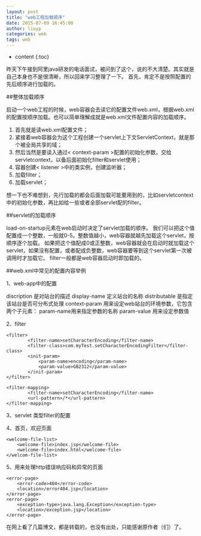 ```yaml
---
layout: post
title: "web工程加载顺序"
date: 2015-07-09 16:45:00
author: liuyp
categories: web
tags: web
---
```


* content
{:toc}

昨天下午接到阿里java研发的电话面试，被问到了这个，说的不大清楚。其实就是自己本身也不是很清晰，所以回来学习整理了一下。
首先，肯定不是按照配置的先后顺序进行加载的。

##整体加载顺序

启动一个web工程的时候，web容器会去读它的配置文件web.xml，根据web.xml的配置按顺序加载。也可以简单理解成就是web.xml文件配置内容的加载顺序。





 1. 首先就是读web.xml配置文件；
 2. 紧接着web容器会为这个工程创建一个servlet上下文ServletContext，就是那个被全局共享的域；
 3. 然后当然是要读入通过< context-param >配置的初始化参数，交给servletcontext，以备后面初始化filter和servlet使用；
 4. 容器创建< listener >中的类实例，创建监听器；
 5. 加载filter；
 6. 加载servlet；

想一下也不难想到，先行加载的都会后面加载可能要用到的，比如servletcontext中的初始化参数，再比如给一些或者全部servlet配的filter。

##servlet的加载顺序

load-on-startup元素在web启动时决定了servlet加载的顺序。
我们可以把这个值配置成一个整数，一般就0-5。整数值越小，web容器就越先加载这个servlet，按顺序逐个加载。
如果把这个值配成0或正整数，web容器就会在启动时就加载这个servlet，如果没有配置，或者配成负整数，web容器要等到这个servlet第一次被调用时才加载它。
filter一般都是web容器启动时即加载的。

##web.xml中常见的配置内容举例

1、web-app中的配置

discription 是对站台的描述
display-name 定义站台的名称
distributable 是指定该站台是否可分布式处理
context-param 用来设定web站台的环境参数，它包含两个子元素：
param-name用来指定参数的名称
param-value 用来设定参数值

2、filter

	<filter>
	        <filter-name>setCharacterEncoding</filter-name>
	        <filter-class>com.myTest.setCharacterEncodingFilter</filter-class>
	        <init-param>
	            <param-name>encoding</param-name>
	            <param-value>GB2312</param-value>
	        </init-param>
	</filter>

	<filter-mapping>
	        <filter-name>setCharacterEncoding</filter-name>
	        <url-pattern>/*</url-pattern>
	</filter-mapping>

3、servlet
类型filter的配置

4、首页，欢迎页面

	<welcome-file-list>
	    <welcome-file>index.jsp</welcome-file>
	    <welcome-file>index.html</welcome-file>
	</welcom-file-list>

5、用来处理http错误响应码和异常的页面

	<error-page>
	    <error-code>404</error-code>
	    <location>/error404.jsp</location>
	</error-page>
	<error-page>
	    <exception-type>java.lang.Exception</exception-type>
	    <location>/exception.jsp</location>
	</error-page>


在网上看了几篇博文，都是转载的，也没有出处，只能感谢原作者（们）了。